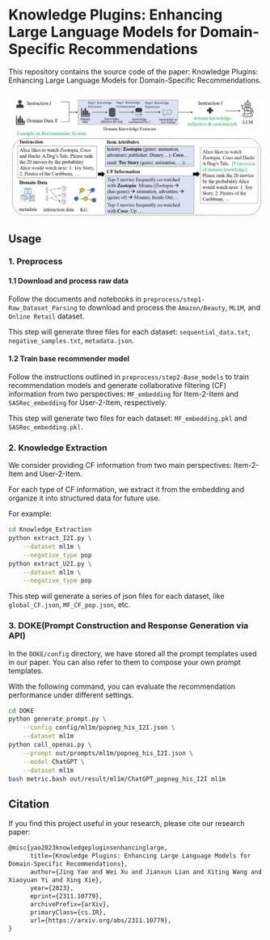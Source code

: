 # Knowledge Plugins: Enhancing Large Language Models for Domain-Specific Recommendations
This repository contains the source code of the paper: Knowledge Plugins: Enhancing Large Language Models for Domain-Specific Recommendations.

##
![](assets/framework.jpg)
## Usage
### 1. Preprocess

#### 1.1 Download and process raw data
Follow the documents and notebooks in `preprocess/step1-Raw_Dataset_Parsing` to download and process the `Amazon/Beauty`, `ML1M`, and `Online Retail` dataset.

This step will generate three files for each dataset: `sequential_data.txt`, `negative_samples.txt`, `metadata.json`.

#### 1.2 Train base recommender model
Follow the instructions outlined in `preprocess/step2-Base_models` to train recommendation models and generate collaborative filtering (CF) information from two perspectives: `MF_embedding` for Item-2-Item and `SASRec_embedding` for User-2-Item, respectively.

This step will generate two files for each dataset: `MF_embedding.pkl` and `SASRec_embedding.pkl`.

### 2. Knowledge Extraction
We consider providing CF information from two main perspectives: Item-2-Item and User-2-Item.

For each type of CF information, we extract it from the embedding and organize it into structured data for future use.

For example:
```bash
cd Knowledge_Extraction
python extract_I2I.py \
    --dataset ml1m \
    --negative_type pop
python extract_U2I.py \
    --dataset ml1m \
    --negative_type pop
```

This step will generate a series of json files for each dataset, like `global_CF.json`, `MF_CF_pop.json`, etc.

### 3. DOKE(Prompt Construction and Response Generation via API)

In the `DOKE/config` directory, we have stored all the prompt templates used in our paper. You can also refer to them to compose your own prompt templates.

With the following command, you can evaluate the recommendation performance under different settings.

```bash
cd DOKE
python generate_prompt.py \
    --config config/ml1m/popneg_his_I2I.json \
    --dataset ml1m
python call_openai.py \
    --prompt out/prompts/ml1m/popneg_his_I2I.json \
    --model ChatGPT \
    --dataset ml1m
bash metric.bash out/result/ml1m/ChatGPT_popneg_his_I2I ml1m
```


## Citation
If you find this project useful in your research, please cite our research paper:

```
@misc{yao2023knowledgepluginsenhancinglarge,
      title={Knowledge Plugins: Enhancing Large Language Models for Domain-Specific Recommendations}, 
      author={Jing Yao and Wei Xu and Jianxun Lian and Xiting Wang and Xiaoyuan Yi and Xing Xie},
      year={2023},
      eprint={2311.10779},
      archivePrefix={arXiv},
      primaryClass={cs.IR},
      url={https://arxiv.org/abs/2311.10779}, 
}
```